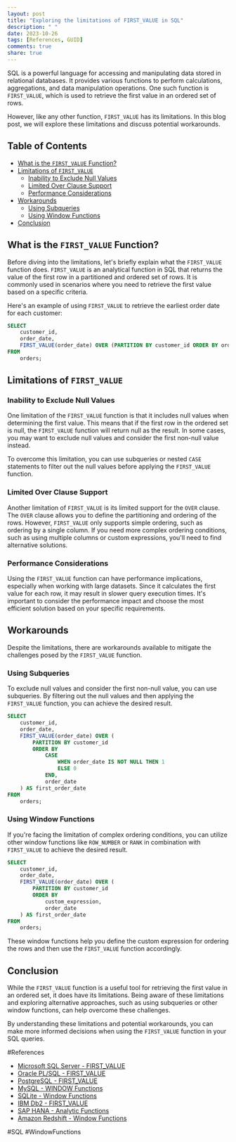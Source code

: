 ```yaml
---
layout: post
title: "Exploring the limitations of FIRST_VALUE in SQL"
description: " "
date: 2023-10-26
tags: [References, GUID]
comments: true
share: true
---
```


SQL is a powerful language for accessing and manipulating data stored in relational databases. It provides various functions to perform calculations, aggregations, and data manipulation operations. One such function is `FIRST_VALUE`, which is used to retrieve the first value in an ordered set of rows.

However, like any other function, `FIRST_VALUE` has its limitations. In this blog post, we will explore these limitations and discuss potential workarounds.

## Table of Contents
- [What is the `FIRST_VALUE` Function?](#what-is-the-first_value-function)
- [Limitations of `FIRST_VALUE`](#limitations-of-first_value)
    - [Inability to Exclude Null Values](#inability-to-exclude-null-values)
    - [Limited Over Clause Support](#limited-over-clause-support)
    - [Performance Considerations](#performance-considerations)
- [Workarounds](#workarounds)
    - [Using Subqueries](#using-subqueries)
    - [Using Window Functions](#using-window-functions)
- [Conclusion](#conclusion)

## What is the `FIRST_VALUE` Function?

Before diving into the limitations, let's briefly explain what the `FIRST_VALUE` function does. `FIRST_VALUE` is an analytical function in SQL that returns the value of the first row in a partitioned and ordered set of rows. It is commonly used in scenarios where you need to retrieve the first value based on a specific criteria.

Here's an example of using `FIRST_VALUE` to retrieve the earliest order date for each customer:

```sql
SELECT 
    customer_id,
    order_date,
    FIRST_VALUE(order_date) OVER (PARTITION BY customer_id ORDER BY order_date) AS first_order_date
FROM
    orders;
```

## Limitations of `FIRST_VALUE`

### Inability to Exclude Null Values

One limitation of the `FIRST_VALUE` function is that it includes null values when determining the first value. This means that if the first row in the ordered set is null, the `FIRST_VALUE` function will return null as the result. In some cases, you may want to exclude null values and consider the first non-null value instead.

To overcome this limitation, you can use subqueries or nested `CASE` statements to filter out the null values before applying the `FIRST_VALUE` function.

### Limited Over Clause Support

Another limitation of `FIRST_VALUE` is its limited support for the `OVER` clause. The `OVER` clause allows you to define the partitioning and ordering of the rows. However, `FIRST_VALUE` only supports simple ordering, such as ordering by a single column. If you need more complex ordering conditions, such as using multiple columns or custom expressions, you'll need to find alternative solutions.

### Performance Considerations

Using the `FIRST_VALUE` function can have performance implications, especially when working with large datasets. Since it calculates the first value for each row, it may result in slower query execution times. It's important to consider the performance impact and choose the most efficient solution based on your specific requirements.

## Workarounds

Despite the limitations, there are workarounds available to mitigate the challenges posed by the `FIRST_VALUE` function.

### Using Subqueries

To exclude null values and consider the first non-null value, you can use subqueries. By filtering out the null values and then applying the `FIRST_VALUE` function, you can achieve the desired result.

```sql
SELECT 
    customer_id,
    order_date,
    FIRST_VALUE(order_date) OVER (
        PARTITION BY customer_id 
        ORDER BY 
            CASE 
                WHEN order_date IS NOT NULL THEN 1
                ELSE 0
            END,
            order_date
    ) AS first_order_date
FROM
    orders;
```

### Using Window Functions

If you're facing the limitation of complex ordering conditions, you can utilize other window functions like `ROW_NUMBER` or `RANK` in combination with `FIRST_VALUE` to achieve the desired result.

```sql
SELECT 
    customer_id,
    order_date,
    FIRST_VALUE(order_date) OVER (
        PARTITION BY customer_id 
        ORDER BY 
            custom_expression,
            order_date
    ) AS first_order_date
FROM
    orders;
```

These window functions help you define the custom expression for ordering the rows and then use the `FIRST_VALUE` function accordingly.

## Conclusion

While the `FIRST_VALUE` function is a useful tool for retrieving the first value in an ordered set, it does have its limitations. Being aware of these limitations and exploring alternative approaches, such as using subqueries or other window functions, can help overcome these challenges.

By understanding these limitations and potential workarounds, you can make more informed decisions when using the `FIRST_VALUE` function in your SQL queries.

#References
- [Microsoft SQL Server - FIRST_VALUE](https://docs.microsoft.com/en-us/sql/t-sql/functions/first-value-transact-sql?view=sql-server-ver15) 
- [Oracle PL/SQL - FIRST_VALUE](https://docs.oracle.com/en/database/oracle/oracle-database/19/sqlrf/FIRST_VALUE.html#GUID-D15C9DE8-7E06-4485-BCA7-49650F6E7C16)
- [PostgreSQL - FIRST_VALUE](https://www.postgresql.org/docs/12/functions-window.html#WINDOW-TABLE)
- [MySQL - WINDOW Functions](https://dev.mysql.com/doc/refman/8.0/en/window-functions-usage.html) 
- [SQLite - Window Functions](https://www.sqlite.org/windowfunctions.html)
- [IBM Db2 - FIRST_VALUE](https://www.ibm.com/docs/en/db2/11.5?topic=sql2008-first-value) 
- [SAP HANA - Analytic Functions](https://help.sap.com/doc/6a41ac669c4a4f6188d66b80363c67f1/2.0.05/en-US/SAP_HANA_SQL_Reference_en.pdf#page=113) 
- [Amazon Redshift - Window Functions](https://docs.aws.amazon.com/redshift/latest/dg/c_Window_functions.html) 

#SQL #WindowFunctions